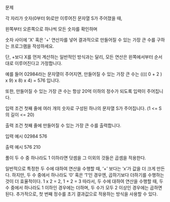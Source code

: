 문제

각 자리가 숫자(0부터 9)로만 이루어진 문자열 S가 주어졌을 때,

왼쪽부터 오른쪽으로 하나씩 모든 숫자를 확인하며

숫자 사이에 'X' 혹은 '+' 연산자를 넣어 결과적으로 만들어질 수 있는 가장 큰 수를 구하는 프로그램을 작성하세요.

단, +보다 X를 먼저 계산하는 일반적인 방식과는 달리, 모든 연산은 왼쪽에서부터 순서대로 이루어진다고 가정합니다.

예를 들어 02984라는 문자열이 주어지면, 만들어질 수 있는 가장 큰 수는 (((( 0 + 2 ) x 9) x 8) x 4) = 576 입니다.

또한, 만들어질 수 있는 가장 큰 수는 항상 20억 이하의 정수가 되도록 입력이 주어집니다.

입력 조건
첫째 줄에 여러 개의 숫자로 구성된 하나의 문자열 S가 주어집니다. (1 <= S의 길이 <= 20)

출력 조건
첫째 줄에 만들어질 수 있는 가장 큰 수를 출력합니다.

입력 예시
02984
576

출력 예시
576
210

풀이
두 수 중 하나라도 1 이하라면 덧셈을  그 이외의 것들은 곱셈을 적용한다.



일반적으로 특정한 두 수에 대하여 연산을 수행할 때, ‘+’ 보다는 ‘x’가 값을 더 크게 만든다.
하지만, 두 수 중에서 하나라도 ‘0’ 혹은 ‘1’인 경우엔, 곱하기보다 더하기를 수행하는 것이 더 효율적이다.
1 x 2 = 2, 1 + 2 = 3
따라서, 두 수에 대하여 연산을 수행할 때, 두 수 중에서 하나라도 1 이하인 경우에는 더하며, 두 수가 모두 2 이상인 경우에는 곱하면 된다.
추가적으로, 첫 번째 정수를 초기 결과값으로 적용하는 방식을 사용할 수 있다.

